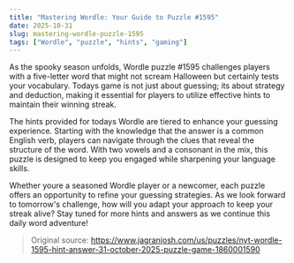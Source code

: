 ```yaml
---
title: "Mastering Wordle: Your Guide to Puzzle #1595"
date: 2025-10-31
slug: mastering-wordle-puzzle-1595
tags: ["Wordle", "puzzle", "hints", "gaming"]
---
```


As the spooky season unfolds, Wordle puzzle #1595 challenges players with a five-letter word that might not scream Halloween but certainly tests your vocabulary. Todays game is not just about guessing; its about strategy and deduction, making it essential for players to utilize effective hints to maintain their winning streak.

The hints provided for todays Wordle are tiered to enhance your guessing experience. Starting with the knowledge that the answer is a common English verb, players can navigate through the clues that reveal the structure of the word. With two vowels and a consonant in the mix, this puzzle is designed to keep you engaged while sharpening your language skills.

Whether youre a seasoned Wordle player or a newcomer, each puzzle offers an opportunity to refine your guessing strategies. As we look forward to tomorrow's challenge, how will you adapt your approach to keep your streak alive? Stay tuned for more hints and answers as we continue this daily word adventure!
> Original source: https://www.jagranjosh.com/us/puzzles/nyt-wordle-1595-hint-answer-31-october-2025-puzzle-game-1860001590